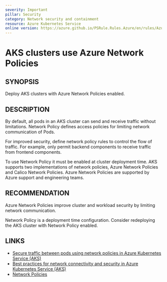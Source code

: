 ```yaml
---
severity: Important
pillar: Security
category: Network security and containment
resource: Azure Kubernetes Service
online version: https://azure.github.io/PSRule.Rules.Azure/en/rules/Azure.AKS.NetworkPolicy/
---
```


# AKS clusters use Azure Network Policies

## SYNOPSIS

Deploy AKS clusters with Azure Network Policies enabled.

## DESCRIPTION

By default, all pods in an AKS cluster can send and receive traffic without limitations.
Network Policy defines access policies for limiting network communication of Pods.

For improved security, define network policy rules to control the flow of traffic.
For example, only permit backend components to receive traffic from frontend components.

To use Network Policy it must be enabled at cluster deployment time.
AKS supports two implementations of network policies, Azure Network Policies and Calico Network Policies.
Azure Network Policies are supported by Azure support and engineering teams.

## RECOMMENDATION

Azure Network Policies improve cluster and workload security by limiting network communication.

Network Policy is a deployment time configuration.
Consider redeploying the AKS cluster with Network Policy enabled.

## LINKS

- [Secure traffic between pods using network policies in Azure Kubernetes Service (AKS)](https://docs.microsoft.com/en-us/azure/aks/use-network-policies)
- [Best practices for network connectivity and security in Azure Kubernetes Service (AKS)](https://docs.microsoft.com/en-us/azure/aks/operator-best-practices-network#control-traffic-flow-with-network-policies)
- [Network Policies](https://kubernetes.io/docs/concepts/services-networking/network-policies/)
